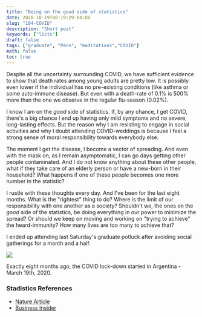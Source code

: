 ```yaml
---
title: "Being on the good side of statistics"
date: 2020-10-19T00:19:29-04:00
slug: "104-COVID"
description: "Short post"
keywords: ["lists"]
draft: false
tags: ["graduate", "Penn", "meditations","COVID"]
math: false
toc: true
---
```

Despite all the uncertainty surrounding COVID, we have sufficient evidence to show that death rates among young adults are pretty low. It is possibly even lower if the individual has no pre-existing conditions (like asthma or some auto-immune disease). But even with a death-rate of 0.1% is 500% more than the one we observe in the regular flu-season (0.02%).

I know I am on the *good* side of statistics. If, by any chance, I get COVID, there's a big chance I end up having only mild symptoms and no severe, long-lasting effects. But the reason why I am resisting to engage in social activities and why I doubt attending COVID-weddings is because I feel a strong sense of moral responsibility towards everybody else. 

The moment I get the disease, I become a vector of spreading. And even with the mask on, as I remain asymptomatic, I can go days getting other people contaminated. And I do not know anything about these other people, what if they take care of an elderly person or have a new-born in their household? What happens if one of these people becomes one more number in the statistic?

I rustle with these thoughts every day. And I've been for the last eight months. What is the "rightest" thing to do? Where is the limit of our responsibility with one another as a society? Shouldn't we, the ones on the *good* side of the statistics, be doing everything in our power to minimize the spread? Or should we keep on moving and working on "trying to achieve" the heard-immunity? How many lives are too many to achieve that? 

I ended up attending last Saturday's graduate potluck after avoiding social gatherings for a month and a half. 

![](/104-COVID.png)

Exactly eight months ago, the COVID lock-down started in Argentina - March 19th, 2020. 

### Stadistics References

* <a href="https://www.nature.com/articles/d41586-020-02483-2">Nature Article</a>
* <a href="https://www.businessinsider.com/coronavirus-death-rate-us-compared-to-flu-by-age-2020-6">Business Insider</a>